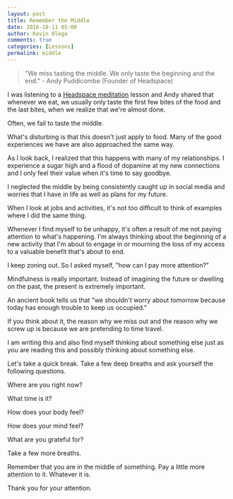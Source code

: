```yaml
---
layout: post
title: Remember the Middle
date: 2016-10-11 05:00
author: Kevin Olega
comments: true
categories: [Lessons]
permalink: middle
---
```

> "We miss tasting the middle. We only taste the beginning and the end." - Andy Puddicombe (Founder of Headspace)

I was listening to a [Headspace meditation](https://www.headspace.com/) lesson and Andy shared that whenever we eat, we usually only taste the first few bites of the food and the last bites, when we realize that we're almost done.

Often, we fail to taste the middle.

What's disturbing is that this doesn't just apply to food. Many of the good experiences we have are also approached the same way.

As I look back, I realized that this happens with many of my relationships. I experience a sugar high and a flood of dopamine at my new connections and I only feel their value when it's time to say goodbye.

I neglected the middle by being consistently caught up in social media and worries that I have in life as well as plans for my future.

When I look at jobs and activities, it's not too difficult to think of examples where I did the same thing.

Whenever I find myself to be unhappy, it's often a result of me not paying attention to what's happening. I'm always thinking about the beginning of a new activity that I'm about to engage in or mourning the loss of my access to a valuable benefit that's about to end.

I keep zoning out. So I asked myself, "how can I pay more attention?"

Mindfulness is really important. Instead of imagining the future or dwelling on the past, the present is extremely important.

An ancient book tells us that "we shouldn't worry about tomorrow because today has enough trouble to keep us occupied."

If you think about it, the reason why we miss out and the reason why we screw up is because we are pretending to time travel.

I am writing this and also find myself thinking about something else just as you are reading this and possibly thinking about something else.

Let's take a quick break. Take a few deep breaths and ask yourself the following questions.

Where are you right now?

What time is it?

How does your body feel?

How does your mind feel?

What are you grateful for?

Take a few more breaths.

Remember that you are in the middle of something. Pay a little more attention to it. Whatever it is.

Thank you for your attention.
